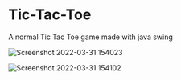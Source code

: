 # Tic-Tac-Toe
A normal Tic Tac Toe game made with java swing


![Screenshot 2022-03-31 154023](https://user-images.githubusercontent.com/84776968/161026414-4b732799-0edd-4aa0-bf14-4a84459ac0e4.png)

![Screenshot 2022-03-31 154102](https://user-images.githubusercontent.com/84776968/161026477-9f5d1fbc-5f1f-4e64-a0b0-454665256bd2.png)
